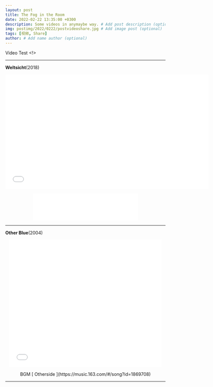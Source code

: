 ```yaml
---
layout: post
title: The Fog in the Room
date: 2022-02-22 13:35:00 +0300
description: Some videos in anymaybe way. # Add post description (optional)
img: postimg/2022/0222/postvideoshare.jpg # Add image post (optional)
tags: [视频, Share]
author: # Add name author (optional)
---
```


Video Test <!>

***

**Weltsicht**(2018)
<p style="text-align: center;"><iframe width="640" height="360" src="//amvnews.ru/index.php?go=Files&file=embed&id=9851" frameborder="0" allowfullscreen></iframe></p>

<p style="text-align: center;"><iframe frameborder="no" border="0" marginwidth="0" marginheight="0" width=330 height=86 src="//music.163.com/outchain/player?type=2&id=34528909&auto=0&height=66"></iframe></p>

***

**Other Blue**(2004)
<p style="text-align: center;"><iframe width="480" height="400" src="//amvnews.ru/index.php?go=Files&file=embed&id=5452" frameborder="0" allowfullscreen></iframe></p>
<p style="text-align: center;">BGM [ Otherside ](https://music.163.com/#/song?id=1869708)</p>
  
  
***